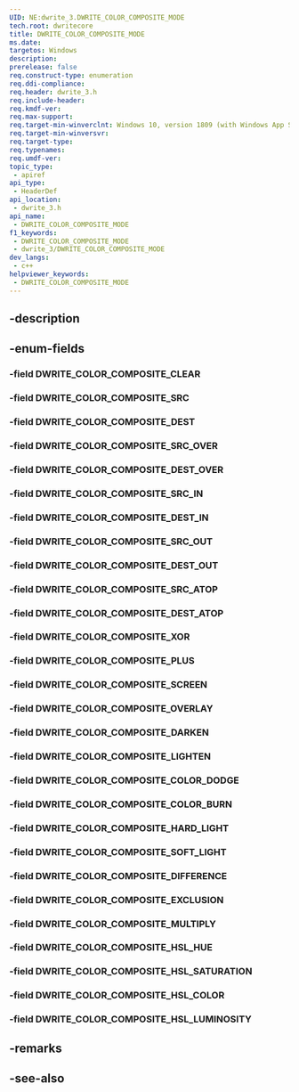 ```yaml
---
UID: NE:dwrite_3.DWRITE_COLOR_COMPOSITE_MODE
tech.root: dwritecore
title: DWRITE_COLOR_COMPOSITE_MODE
ms.date: 
targetos: Windows
description: 
prerelease: false
req.construct-type: enumeration
req.ddi-compliance: 
req.header: dwrite_3.h
req.include-header: 
req.kmdf-ver: 
req.max-support: 
req.target-min-winverclnt: Windows 10, version 1809 (with Windows App SDK 1.2 or later)
req.target-min-winversvr: 
req.target-type: 
req.typenames: 
req.umdf-ver: 
topic_type:
 - apiref
api_type:
 - HeaderDef
api_location:
 - dwrite_3.h
api_name:
 - DWRITE_COLOR_COMPOSITE_MODE
f1_keywords:
 - DWRITE_COLOR_COMPOSITE_MODE
 - dwrite_3/DWRITE_COLOR_COMPOSITE_MODE
dev_langs:
 - c++
helpviewer_keywords:
 - DWRITE_COLOR_COMPOSITE_MODE
---
```


## -description

## -enum-fields

### -field DWRITE_COLOR_COMPOSITE_CLEAR

### -field DWRITE_COLOR_COMPOSITE_SRC

### -field DWRITE_COLOR_COMPOSITE_DEST

### -field DWRITE_COLOR_COMPOSITE_SRC_OVER

### -field DWRITE_COLOR_COMPOSITE_DEST_OVER

### -field DWRITE_COLOR_COMPOSITE_SRC_IN

### -field DWRITE_COLOR_COMPOSITE_DEST_IN

### -field DWRITE_COLOR_COMPOSITE_SRC_OUT

### -field DWRITE_COLOR_COMPOSITE_DEST_OUT

### -field DWRITE_COLOR_COMPOSITE_SRC_ATOP

### -field DWRITE_COLOR_COMPOSITE_DEST_ATOP

### -field DWRITE_COLOR_COMPOSITE_XOR

### -field DWRITE_COLOR_COMPOSITE_PLUS

### -field DWRITE_COLOR_COMPOSITE_SCREEN

### -field DWRITE_COLOR_COMPOSITE_OVERLAY

### -field DWRITE_COLOR_COMPOSITE_DARKEN

### -field DWRITE_COLOR_COMPOSITE_LIGHTEN

### -field DWRITE_COLOR_COMPOSITE_COLOR_DODGE

### -field DWRITE_COLOR_COMPOSITE_COLOR_BURN

### -field DWRITE_COLOR_COMPOSITE_HARD_LIGHT

### -field DWRITE_COLOR_COMPOSITE_SOFT_LIGHT

### -field DWRITE_COLOR_COMPOSITE_DIFFERENCE

### -field DWRITE_COLOR_COMPOSITE_EXCLUSION

### -field DWRITE_COLOR_COMPOSITE_MULTIPLY

### -field DWRITE_COLOR_COMPOSITE_HSL_HUE

### -field DWRITE_COLOR_COMPOSITE_HSL_SATURATION

### -field DWRITE_COLOR_COMPOSITE_HSL_COLOR

### -field DWRITE_COLOR_COMPOSITE_HSL_LUMINOSITY

## -remarks

## -see-also


